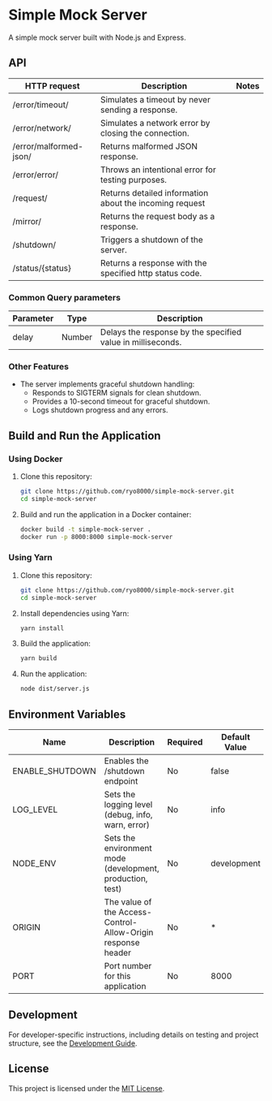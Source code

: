 # Simple Mock Server

A simple mock server built with Node.js and Express.

## API

| HTTP request           | Description                                             | Notes |
| ---------------------- | ------------------------------------------------------- | ----- |
| /error/timeout/        | Simulates a timeout by never sending a response.        |       |
| /error/network/        | Simulates a network error by closing the connection.    |       |
| /error/malformed-json/ | Returns malformed JSON response.                        |       |
| /error/error/          | Throws an intentional error for testing purposes.       |       |
| /request/              | Returns detailed information about the incoming request |       |
| /mirror/               | Returns the request body as a response.                 |       |
| /shutdown/             | Triggers a shutdown of the server.                      |       |
| /status/{status}       | Returns a response with the specified http status code. |       |

### Common Query parameters

| Parameter | Type   | Description                                                 |
| --------- | ------ | ----------------------------------------------------------- |
| delay     | Number | Delays the response by the specified value in milliseconds. |

### Other Features

- The server implements graceful shutdown handling:
  - Responds to SIGTERM signals for clean shutdown.
  - Provides a 10-second timeout for graceful shutdown.
  - Logs shutdown progress and any errors.

## Build and Run the Application

### Using Docker

1. Clone this repository:

   ```bash
   git clone https://github.com/ryo8000/simple-mock-server.git
   cd simple-mock-server
   ```

2. Build and run the application in a Docker container:

   ```bash
   docker build -t simple-mock-server .
   docker run -p 8000:8000 simple-mock-server
   ```

### Using Yarn

1. Clone this repository:

   ```bash
   git clone https://github.com/ryo8000/simple-mock-server.git
   cd simple-mock-server
   ```

2. Install dependencies using Yarn:

   ```bash
   yarn install
   ```

3. Build the application:

   ```bash
   yarn build
   ```

4. Run the application:

   ```bash
   node dist/server.js
   ```

## Environment Variables

| Name            | Description                                                  | Required | Default Value |
| --------------- | ------------------------------------------------------------ | -------- | ------------- |
| ENABLE_SHUTDOWN | Enables the /shutdown endpoint                               | No       | false         |
| LOG_LEVEL       | Sets the logging level (debug, info, warn, error)            | No       | info          |
| NODE_ENV        | Sets the environment mode (development, production, test)    | No       | development   |
| ORIGIN          | The value of the Access-Control-Allow-Origin response header | No       | \*            |
| PORT            | Port number for this application                             | No       | 8000          |

## Development

For developer-specific instructions, including details on testing and project structure, see the [Development Guide](./docs/DEVELOPMENT_GUIDE.md).

## License

This project is licensed under the [MIT License](./LICENSE).
